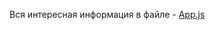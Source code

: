 Вся интересная информация в файле - [App.js]  

[App.js]: https://github.com/Xgraf/react-router-examples/blob/master/react-router-custom_link/src/App.js